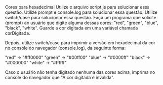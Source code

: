 Cores para hexadecimal
Utilize o arquivo script.js para solucionar essa questão.
Utilize prompt e console.log para solucionar essa questão.
Utilize switch/case para solucionar essa questão.
Faça um programa que solicite (prompt) ao usuário que digite alguma dessas cores: "red", "green", "blue", "black", "white". Guarde a cor digitada em uma variável chamada corDigitada.

Depois, utilize switch/case para imprimir a versão em hexadecimal da cor no console do navegador (console.log), da seguinte forma:

"red" -> "#ff0000"
"green" -> "#00ff00"
"blue" -> "#0000ff"
"black" -> "#000000"
"white" -> "#ffffff"

Caso o usuário não tenha digitado nenhuma das cores acima, imprima no console do navegador que "A cor digitada é inválida".
